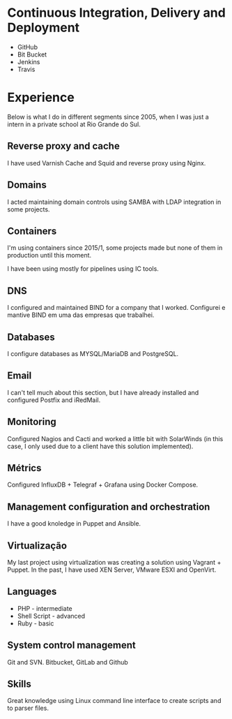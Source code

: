 # Continuous Integration, Delivery and Deployment
* GitHub
* Bit Bucket
* Jenkins
* Travis

# Experience
Below is what I do in different segments since 2005, when I was just a intern in a private school at Rio Grande do Sul.

## Reverse proxy and cache
I have used Varnish Cache and Squid and reverse proxy using Nginx.

## Domains
I acted maintaining domain controls using SAMBA with LDAP integration in some projects.

## Containers
I'm using containers since 2015/1, some projects made but none of them in production until this moment.

I have been using mostly for pipelines using IC tools.

## DNS
I configured and maintained BIND for a company that I worked.
Configurei e mantive BIND em uma das empresas que trabalhei.

## Databases
I configure databases as MYSQL/MariaDB and PostgreSQL.

## Email
I can't tell much about this section, but I have already installed and configured Postfix and iRedMail.

## Monitoring
Configured Nagios and Cacti and worked a little bit with SolarWinds (in this case, I only used due to a client have this solution implemented).

## Métrics
Configured InfluxDB + Telegraf + Grafana using Docker Compose.

## Management configuration and orchestration
I have a good knoledge in Puppet and Ansible.

## Virtualização
My last project using virtualization was creating a solution using Vagrant + Puppet.
In the past, I have used XEN Server, VMware ESXI and OpenVirt.

## Languages
* PHP - intermediate
* Shell Script - advanced
* Ruby - basic

## System control management
Git and SVN. Bitbucket, GitLab and Github

## Skills
Great knowledge using Linux command line interface to create scripts and to parser files.
